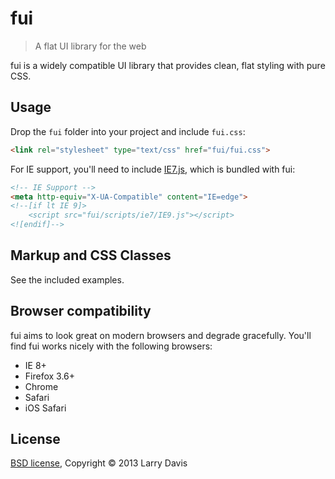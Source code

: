 # fui
> A flat UI library for the web

fui is a widely compatible UI library that provides clean, flat styling with pure CSS.


## Usage

Drop the `fui` folder into your project and include `fui.css`:

```html
<link rel="stylesheet" type="text/css" href="fui/fui.css">
```

For IE support, you'll need to include [IE7.js], which is bundled with fui:

```html
<!-- IE Support -->
<meta http-equiv="X-UA-Compatible" content="IE=edge">
<!--[if lt IE 9]>
	<script src="fui/scripts/ie7/IE9.js"></script>
<![endif]-->
```

[IE7.js]: https://code.google.com/p/ie7-js/


## Markup and CSS Classes

See the included examples.


## Browser compatibility

fui aims to look great on modern browsers and degrade gracefully. You'll find fui works nicely with the following browsers:

* IE 8+
* Firefox 3.6+
* Chrome
* Safari
* iOS Safari


## License

[BSD license], Copyright &copy; 2013 Larry Davis

[BSD license]: https://github.com/lazd/fui/blob/master/LICENSE
